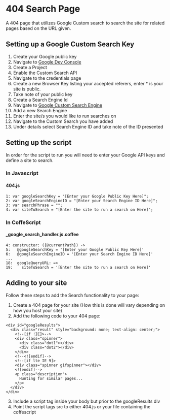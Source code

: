 # 404 Search Page

A 404 page that utilizes Google Custom search to search the site for related pages based on the URL given.

## Setting up a Google Custom Search Key

1. Create your Google public key
  1. Navigate to [Google Dev Console](https://console.developers.google.com/project)
  2. Create a Project
  3. Enable the Custom Search API
  4. Navigate to the credentials page
  5. Create a new Browser Key listing your accepted referers, enter * is your site is public.
  6. Take note of your public key
2. Create a Search Engine Id
  1. Navigate to [Google Custom Search Engine](https://www.google.co.nz/cse/all)
  2. Add a new Search Engine
  3. Enter the site/s you would like to run searches on
  4. Navigate to the Custom Search you have added
  5. Under details select Search Engine ID and take note of the ID presented


## Setting up the script
In order for the script to run you will need to enter your Google API keys and define a site to search.

### In Javascript
#### 404.js
```
1: var googleSearchKey = "[Enter your Google Public Key Here]";
2: var googleSearchEngineID = "[Enter your Search Engine ID Here]";
3: var searchPhrase = "";
4: var siteToSearch = "[Enter the site to run a search on Here]";
```

### In CoffeScript
#### _google_search_handler.js.coffee
```
4: constructor: ({@currentPath}) ->
5:   @googleSearchKey = '[Enter your Google Public Key Here]'
6:   @googleSearchEngineID = '[Enter your Search Engine ID Here]'
...
18:  googleQueryURL: =>
19:    siteToSearch = '[Enter the site to run a search on Here]'
```

## Adding to your site
Follow these steps to add the Search functionality to your page:
1. Create a 404 page for your site (How this is done will vary depending on how you host your site)
2. Add the following code to your 404 page:
```
<div id="googleResults">
  <div class="result" style="background: none; text-align: center;">
    <!--[if !IE]>-->
    <div class="spinner">
      <div class="dot1"></div>
      <div class="dot2"></div>
    </div>
    <!--<![endif]-->
    <!--[if lte IE 9]>
    <div class="spinner gifspinner"></div>
    <![endif]-->
    <p class="description">
      Hunting for similar pages...
    </p>
  </div>
</div>
```
3. Include a script tag inside your body but prior to the googleResults div
4. Point the script tags src to either 404.js or your file containing the coffescript

